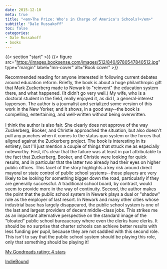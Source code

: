 ```yaml
---
date: 2015-12-10
meta: true
title: "<em>The Prize: Who's in Charge of America's Schools?</em>"
subtitle: "Dale Russakoff"
toc: false
categories:
- Dale Russakoff
- books
---
```


{{< section "start" >}}
{{< figure src="https://images.booksense.com/images/512/840/9780547840512.jpg" type="margin" label="mn-cover" alt="Book cover" >}}

Recommended reading for anyone interested in following current debates around education reform. Briefly, the book is about a huge philanthropic gift that Mark Zuckerberg made to Newark to "reinvent" the education system there, and what happened. (It didn't go very well.) My wife, who is a doctoral student in the field, really enjoyed it, as did I, a general-interest layperson. The author is a journalist and serialized some version of this work in the New Yorker, and it shows, in a good way--the book is compelling, entertaining, and well-written without being overwritten. <br /><br />I think the author is also fair. She clearly does not approve of the way Zuckerberg, Booker, and Christie approached the situation, but also doesn't pull any punches when it comes to the status quo system or the forces that aligned against the Zuckerberg project. The book is interesting in its entirety, but I'll just mention a couple of things that struck me as especially noteworthy. First, it's clear that the failure was at least in part attributable to the fact that Zuckerberg, Booker, and Christie were looking for quick results, and in particular that the latter two already had their eyes on higher public offices. This facet of the story highlights a key risk around direct mayoral or state control of public school systems--those players are very likely to be looking for something bigger down the road, particularly if they are generally successful. A traditional school board, by contrast, would seem to provide more in the way of continuity. Second, the author makes the point that the public school system in Newark plays a dual or "shadow" role as the employer of last resort. In Newark and many other cities whose industrial base has largely disappeared, the public school system is one of the last and largest providers of decent middle-class jobs. This strikes me as an important alternative perspective on the standard image of the "bloated" public school bureaucracy where even the clerks have clerks. It should be no surprise that charter schools can achieve better results with less funding per pupil, because they are not saddled with this second role. This isn't to say that the public school system should be playing this role, only that something should be playing it!

[My Goodreads rating: 4 stars](https://www.goodreads.com/review/show/1457640103)  

[IndieBound](https://www.indiebound.org/book/9780547840512)
